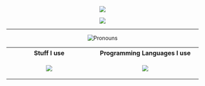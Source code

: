 <p align="center">
  <a href="https://git.io/typing-svg"><img src="https://readme-typing-svg.demolab.com?font=DynaPuff&pause=1000&color=7851F7&center=true&width=435&lines=Hello!"/></a>
</p>

<p align="center">
  <img src="https://github.com/user-attachments/assets/7ff63ebe-ae4d-4941-810c-5f373551f7b7"/>
</p>

----

<p align="center">
  <img alt='Pronouns' src='https://img.shields.io/endpoint?url=https://pronoundb.org/shields/0191d666-3690-7dda-a7dd-3fd920f0856c.json' />
</p>

<table>
  <tr>
    <th width="1000px">Stuff I use</th>
    <th width="1000px">Programming Languages I use</th>
  </tr>
  <tr>
    <td>
      <p align="center">
        <img src="https://go-skill-icons.vercel.app/api/icons?i=linux,blender,godot,unity,vscode,inkscape&perline=3" />
      </p>
    </td>
    <td>
      <p align="center">
        <img src="https://go-skill-icons.vercel.app/api/icons?i=cpp,cs,java,godot&perline=3" />
      </p>
    </td>
  </tr>
</table>
